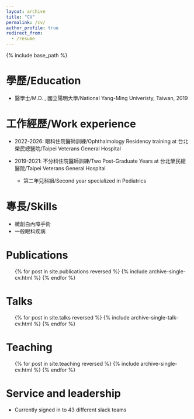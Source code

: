 ```yaml
---
layout: archive
title: "CV"
permalink: /cv/
author_profile: true
redirect_from:
  - /resume
---
```


{% include base_path %}

學歷/Education
======
* 醫學士/M.D. , 國立陽明大學/National Yang-Ming Univeristy, Taiwan, 2019

工作經歷/Work experience
======
* 2022-2026: 眼科住院醫師訓練/Ophthalmology Residency training at 台北榮民總醫院/Taipei Veterans General Hospital

* 2019-2021: 不分科住院醫師訓練/Two Post-Graduate Years at 台北榮民總醫院/Taipei Veterans General Hospital
  * 第二年兒科組/Second year specialized in Pediatrics  


專長/Skills
======
* 微創白內障手術
* 一般眼科疾病

Publications
======
  <ul>{% for post in site.publications reversed %}
    {% include archive-single-cv.html %}
  {% endfor %}</ul>
  
Talks
======
  <ul>{% for post in site.talks reversed %}
    {% include archive-single-talk-cv.html  %}
  {% endfor %}</ul>
  
Teaching
======
  <ul>{% for post in site.teaching reversed %}
    {% include archive-single-cv.html %}
  {% endfor %}</ul>
  
Service and leadership
======
* Currently signed in to 43 different slack teams
